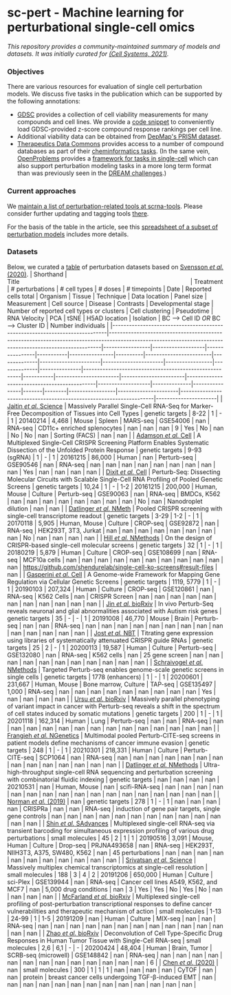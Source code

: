 # sc-pert - Machine learning for perturbational single-cell omics

*This repository provides a community-maintained summary of models and datasets. It was initially curated for [(Cell Systems, 2021)](https://doi.org/10.1016/j.cels.2021.05.016).*

### Objectives

There are various resources for evaluation of single cell perturbation models. We discuss five tasks in the publication which can be supported by the following annotations:

- [GDSC](https://www.cancerrxgene.org/downloads/bulk_download) provides a collection of cell viability measurements for many compounds and cell lines. We provide a [code snippet](https://github.com/theislab/sc-pert/blob/main/resources.py#L4) to conveniently load GDSC-provided z-score compound response rankings per cell line.
- Additional viability data can be obtained from [DepMap's PRISM dataset](https://depmap.org/portal/download/).
- [Therapeutics Data Commons](https://github.com/mims-harvard/TDC) provides access to a number of compound databases as part of their [cheminformatics tasks](https://tdcommons.ai/benchmark/overview/). (In the same vein, [OpenProblems](https://openproblems.bio/) provides a [framework for tasks in single-cell](https://github.com/openproblems-bio/openproblems/tree/main/openproblems/tasks) which can also support perturbation modeling tasks in a more long term format than was previously seen in the [DREAM challenges](https://dreamchallenges.org/dream-7-nci-dream-drug-sensitivity-and-drug-synergy-challenge/).)

### Current approaches

We [maintain a list of perturbation-related tools at scrna-tools](https://www.scrna-tools.org/tools?sort=name&cats=Perturbations). Please consider further updating and tagging tools [there](https://github.com/scRNA-tools/scRNA-tools).

For the basis of the table in the article, see this [spreadsheet of a subset of perturbation models](https://docs.google.com/spreadsheets/d/1nqNg0DW1-Om7WtvRS20q-6b28usVRv5czOcxgj83Sgg/) includes more details.

### Datasets

Below, we curated a [table](https://raw.githubusercontent.com/theislab/sc-pert/main/data_table.csv) of perturbation datasets based on [Svensson *et al.* (2020)](https://doi.org/10.1093/database/baaa073).
| Shorthand                                                                  | Title&nbsp;&nbsp;&nbsp;&nbsp;&nbsp;&nbsp;&nbsp;&nbsp;&nbsp;&nbsp;&nbsp;&nbsp;&nbsp;&nbsp;&nbsp;&nbsp;&nbsp;&nbsp;&nbsp;&nbsp;&nbsp;&nbsp;&nbsp;&nbsp;&nbsp;&nbsp;&nbsp;&nbsp;&nbsp;&nbsp;&nbsp;&nbsp;&nbsp;&nbsp;&nbsp;&nbsp;&nbsp;&nbsp;&nbsp;&nbsp;&nbsp;&nbsp;&nbsp;&nbsp;&nbsp;&nbsp;&nbsp;&nbsp;&nbsp;&nbsp;&nbsp;&nbsp;&nbsp;&nbsp;&nbsp;&nbsp;&nbsp;&nbsp;&nbsp;&nbsp;&nbsp;&nbsp;&nbsp;&nbsp;&nbsp;&nbsp;&nbsp;&nbsp;&nbsp;&nbsp;&nbsp;&nbsp;&nbsp;&nbsp;&nbsp;&nbsp;&nbsp;&nbsp;&nbsp;&nbsp;&nbsp;&nbsp;&nbsp;&nbsp;&nbsp;&nbsp;&nbsp;&nbsp;&nbsp;&nbsp;&nbsp;&nbsp;&nbsp;&nbsp;&nbsp;&nbsp;&nbsp;&nbsp;&nbsp;&nbsp;                                                                                                                                                   | Treatment       | # perturbations   | # cell types   | # doses   | # timepoints   |     Date | Reported cells total   | Organism     | Tissue               | Technique            | Data location   | Panel size   | Measurement   | Cell source                                           |   Disease | Contrasts             |   Developmental stage |   Number of reported cell types or clusters | Cell clustering   | Pseudotime   | RNA Velocity   | PCA   | tSNE   |   H5AD location | Isolation            | BC --> Cell ID _OR_ BC --> Cluster ID                              |   Number individuals |
|----------------------------------------------------------------------------|---------------------------------------------------------------------------------------------------------------------------------------------------------|-----------------|-------------------|----------------|-----------|----------------|----------|------------------------|--------------|----------------------|----------------------|-----------------|--------------|---------------|-------------------------------------------------------|-----------|-----------------------|-----------------------|---------------------------------------------|-------------------|--------------|----------------|-------|--------|-----------------|----------------------|--------------------------------------------------------------------|----------------------|
| [Jaitin *et al.* Science](https://doi.org/10.1126/science.1247651)         | Massively Parallel Single-Cell RNA-Seq for Marker-Free Decomposition of Tissues into Cell Types                                                         | genetic targets | 8-22              | 1              | -         | 1              | 20140214 | 4,468                  | Mouse        | Spleen               | MARS-seq             | GSE54006        | nan          | RNA-seq       | CD11c+ enriched splenocytes                           |       nan | nan                   |                   nan |                                           9 | Yes               | No           | nan            | No    | No     |             nan | Sorting (FACS)       | nan                                                                |                  nan |
| [Adamson *et al.* Cell](https://doi.org/10.1016/j.cell.2016.11.048)        | A Multiplexed Single-Cell CRISPR Screening Platform Enables Systematic Dissection of the Unfolded Protein Response                                      | genetic targets | 9-93 (sgRNA)      | 1              | -         | 1              | 20161215 | 86,000                 | Human        | nan                  | Perturb-seq          | GSE90546        | nan          | RNA-seq       | nan                                                   |       nan | nan                   |                   nan |                                         nan | nan               | nan          | nan            | nan   | Yes    |             nan | nan                  | nan                                                                |                  nan |
| [Dixit *et al.* Cell](https://doi.org/10.1016/j.cell.2016.11.038)          | Perturb-Seq: Dissecting Molecular Circuits with Scalable Single-Cell RNA Profiling of Pooled Genetic Screens                                            | genetic targets | 10,24             | 1              | -         | 1-2            | 20161215 | 200,000                | Human, Mouse | Culture              | Perturb-seq          | GSE90063        | nan          | RNA-seq       | BMDCs, K562                                           |       nan | nan                   |                   nan |                                         nan | nan               | nan          | nan            | nan   | No     |             nan | Nanodroplet dilution | nan                                                                |                  nan |
| [Datlinger *et al.* NMeth](https://doi.org/10.1038/nmeth.4177)             | Pooled CRISPR screening with single-cell transcriptome readout                                                                                          | genetic targets | 3-29              | 1-2            | -         | 1              | 20170118 | 5,905                  | Human, Mouse | Culture              | CROP-seq             | GSE92872        | nan          | RNA-seq       | HEK293T, 3T3, Jurkat                                  |       nan | nan                   |                   nan |                                         nan | nan               | nan          | nan            | nan   | No     |             nan | nan                  | nan                                                                |                  nan |
| [Hill *et al.* NMethods](https://doi.org/10.1038/nmeth.4604)               | On the design of CRISPR-based single-cell molecular screens                                                                                             | genetic targets | 32                | 1              | -         | 1              | 20180219 | 5,879                  | Human        | Culture              | CROP-seq             | GSE108699       | nan          | RNA-seq       | MCF10a cells                                          |       nan | nan                   |                   nan |                                         nan | nan               | nan          | nan            | nan   | nan    |             nan | nan                  | https://github.com/shendurelab/single-cell-ko-screens#result-files |                  nan |
| [Gasperini *et al.* Cell](https://doi.org/10.1016/j.cell.2018.11.029)      | A Genome-wide Framework for Mapping Gene Regulation via Cellular Genetic Screens                                                                        | genetic targets | 1119, 5779        | 1              | -         | 1              | 20190103 | 207,324                | Human        | Culture              | CROP-seq             | GSE120861       | nan          | RNA-seq       | K562 Cells                                            |       nan | CRISPR Screen         |                   nan |                                         nan | nan               | nan          | nan            | nan   | nan    |             nan | nan                  | nan                                                                |                  nan |
| [Jin *et al.* bioRxiv](https://doi.org/10.1101/791525)                     | In vivo Perturb-Seq reveals neuronal and glial abnormalities associated with Autism risk genes                                                          | genetic targets | 35                | -              | -         | 1              | 20191008 | 46,770                 | Mouse        | Brain                | Perturb-seq          | nan             | nan          | RNA-seq       | nan                                                   |       nan | nan                   |                   nan |                                         nan | nan               | nan          | nan            | nan   | nan    |             nan | nan                  | nan                                                                |                  nan |
| [Jost *et al.* NBT](https://doi.org/10.1038/s41587-019-0387-5)             | Titrating gene expression using libraries of systematically attenuated CRISPR guide RNAs                                                                | genetic targets | 25                | 2              | -         | 1              | 20200113 | 19,587                 | Human        | Culture              | Perturb-seq          | GSE132080       | nan          | RNA-seq       | K562 cells                                            |       nan | 25 gene screen        |                   nan |                                         nan | nan               | nan          | nan            | nan   | nan    |             nan | nan                  | nan                                                                |                  nan |
| [Schraivogel *et al.* NMethods](https://doi.org/10.1038/s41592-020-0837-5) | Targeted Perturb-seq enables genome-scale genetic screens in single cells                                                                               | genetic targets | 1778 (enhancers)  | 1              | -         | 1              | 20200601 | 231,667                | Human, Mouse | Bone marrow, Culture | TAP-seq              | GSE135497       | 1,000        | RNA-seq       | nan                                                   |       nan | nan                   |                   nan |                                         nan | nan               | nan          | nan            | nan   | Yes    |             nan | nan                  | nan                                                                |                  nan |
| [Ursu *et al.* bioRxiv](https://doi.org/10.1101/2020.11.16.383307)         | Massively parallel phenotyping of variant impact in cancer with Perturb-seq reveals a shift in the spectrum of cell states induced by somatic mutations | genetic targets | 200               | 1              | -         | 1              | 20201118 | 162,314                | Human        | Lung                 | Perturb-seq          | nan             | nan          | RNA-seq       | nan                                                   |       nan | nan                   |                   nan |                                         nan | nan               | nan          | nan            | nan   | nan    |             nan | nan                  | nan                                                                |                  nan |
| [Frangieh *et al.* NGenetics](https://doi.org/10.1038/s41588-021-00779-1)  | Multimodal pooled Perturb-CITE-seq screens in patient models define mechanisms of cancer immune evasion                                                 | genetic targets | 248               | 1              | -         | 1              | 20210301 | 218,331                | Human        | Culture              | Perturb-CITE-seq     | SCP1064         | nan          | RNA-seq       | nan                                                   |       nan | nan                   |                   nan |                                         nan | nan               | nan          | nan            | nan   | nan    |             nan | nan                  | nan                                                                |                  nan |
| [Datlinger *et al.* NMethods](https://doi.org/10.1038/s41592-021-01153-z)  | Ultra-high-throughput single-cell RNA sequencing and perturbation screening with combinatorial fluidic indexing                                         | genetic targets | nan               | nan            | nan       | nan            | 20210531 | nan                    | Human, Mouse | nan                  | scifi-RNA-seq        | nan             | nan          | nan           | nan                                                   |       nan | nan                   |                   nan |                                         nan | nan               | nan          | nan            | nan   | nan    |             nan | nan                  | nan                                                                |                  nan |
| [Norman *et al.* (2019)](https://doi.org/10.1126/science.aax4438)          | nan                                                                                                                                                     | genetic targets | 278               | 1              | -         | 1              |      nan | nan                    | nan          | nan                  | CRISPRa              | nan             | nan          | RNA-seq       | induction of gene pair targets, single gene controls  |       nan | nan                   |                   nan |                                         nan | nan               | nan          | nan            | nan   | nan    |             nan | nan                  | nan                                                                |                  nan |
| [Shin *et al.* SAdvances](https://doi.org/10.1126/sciadv.aav2249)          | Multiplexed single-cell RNA-seq via transient barcoding for simultaneous expression profiling of various drug perturbations                             | small molecules | 45                | 2              | 1         | 1              | 20190516 | 3,091                  | Mouse, Human | Culture              | Drop-seq             | PRJNA493658     | nan          | RNA-seq       | HEK293T, NIIH3T3, A375, SW480, K562                   |       nan | 45 perturbations      |                   nan |                                         nan | nan               | nan          | nan            | nan   | nan    |             nan | nan                  | nan                                                                |                  nan |
| [Srivatsan *et al.* Science](https://doi.org/10.1126/science.aax6234)      | Massively multiplex chemical transcriptomics at single-cell resolution                                                                                  | small molecules | 188               | 3              | 4         | 2              | 20191206 | 650,000                | Human        | Culture              | sci-Plex             | GSE139944       | nan          | RNA-seq       | Cancer cell lines A549, K562, and MCF7                |       nan | 5,000 drug conditions |                   nan |                                           3 | Yes               | Yes          | No             | Yes   | No     |             nan | nan                  | nan                                                                |                  nan |
| [McFarland *et al.* bioRxiv](https://doi.org/10.1101/868752)               | Multiplexed single-cell profiling of post-perturbation transcriptional responses to define cancer vulnerabilities and therapeutic mechanism of action   | small molecules | 1-13              | 24-99          | 1         | 1-5            | 20191209 | nan                    | Human        | Culture              | MIX-seq              | nan             | nan          | RNA-seq       | nan                                                   |       nan | nan                   |                   nan |                                         nan | nan               | nan          | nan            | nan   | nan    |             nan | nan                  | nan                                                                |                  nan |
| [Zhao *et al.* bioRxiv](https://doi.org/10.1101/2020.04.22.056341)         | Deconvolution of Cell Type-Specific Drug Responses in Human Tumor Tissue with Single-Cell RNA-seq                                                       | small molecules | 2,6               | 6,1            | -         | -              | 20200424 | 48,404                 | Human        | Brain, Tumor         | SCRB-seq (microwell) | GSE148842       | nan          | RNA-seq       | nan                                                   |       nan | nan                   |                   nan |                                         nan | nan               | nan          | nan            | nan   | nan    |             nan | nan                  | nan                                                                |                    6 |
| [Chen *et al.* (2020)](https://doi.org/10.1038/s41592-019-0689-z)          | nan                                                                                                                                                     | small molecules | 300               | 1              | 1         | 1              |      nan | nan                    | nan          | nan                  | CyTOF                | nan             | nan          | protein       | breast  cancer  cells  undergoing  TGF-β-induced  EMT |       nan | nan                   |                   nan |                                         nan | nan               | nan          | nan            | nan   | nan    |             nan | nan                  | nan                                                                |                  nan |